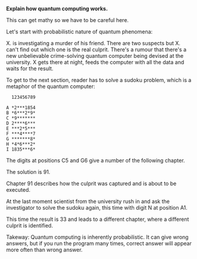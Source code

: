 **Explain how quantum computing works.**

This can get mathy so we have to be careful here.

Let's start with probabilistic nature of quantum phenomena:

X. is investigating a murder of his friend. There are two suspects but X. can't find out which one is the real culprit. There's a rumour that there's a new unbelievable crime-solving quantum computer being devised at the university. X gets there at night, feeds the computer with all the data and waits for the result.

To get to the next section, reader has to solve a sudoku problem, which is a metaphor of the quantum computer:

```
  123456789

A *2***1854
B *6***2*9*
C *9*******
D 2****6***
E ***2*5***
F ***4****7
G *******8*
H *4*6***2*
I 1835***6*
```

The digits at positions C5 and G6 give a number of the following chapter.

The solution is 91.

Chapter 91 describes how the culprit was captured and is about to be executed.

At the last moment scientist from the university rush in and ask the investigator to solve the sudoku again, this time with digit N at position A1.

This time the result is 33 and leads to a different chapter, where a different culprit is identified.

Takeway: Quantum computing is inherently probabilistic. It can give wrong answers, but if you run the program many times, correct answer will appear more often than wrong answer.


